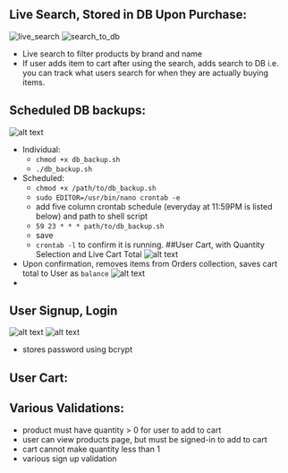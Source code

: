 ## Live Search, Stored in DB Upon Purchase:
![live_search](../master/gifsandpics/live_search.gif)
![search_to_db](../master/gifsandpics/search_to_db.png)
- Live search to filter products by brand and name
- If user adds item to cart after using the search, adds search to DB i.e. you can track what users search for when they are actually buying items.
## Scheduled DB backups:
![alt text](../db_backup.gif)
- Individual:
  - `chmod +x db_backup.sh`
  - `./db_backup.sh`
- Scheduled:
  - `chmod +x /path/to/db_backup.sh`
  - `sudo EDITOR=/usr/bin/nano crontab -e`
  - add five column crontab schedule (everyday at 11:59PM is listed below) and path to shell script
  - `59 23 * * * path/to/db_backup.sh`
  - save
  - `crontab -l` to confirm it is running.
##User Cart, with Quantity Selection and Live Cart Total
![alt text](../master/gifsandpics/cart_total.gif)
- Upon confirmation, removes items from Orders collection, saves cart total to User as `balance`
![alt text](../master/gifsandpics/user_balance.png)
-
## User Signup, Login
  ![alt text](../master/gifsandpics/usersign.png)
  ![alt text](../master/gifsandpics/userlogin.png)
  - stores password using bcrypt
## User Cart:
## Various Validations:
- product must have quantity > 0 for user to add to cart
- user can view products page, but must be signed-in to add to cart
- cart cannot make quantity less than 1
- various sign up validation

